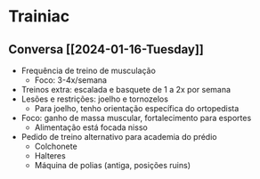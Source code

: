 # Trainiac
## Conversa [[2024-01-16-Tuesday]]
- Frequência de treino de musculação
	- Foco: 3-4x/semana
- Treinos extra: escalada e basquete de 1 a 2x por semana
- Lesões e restrições: joelho e tornozelos
	- Para joelho, tenho orientação específica do ortopedista
- Foco: ganho de massa muscular, fortalecimento para esportes
	- Alimentação está focada nisso
- Pedido de treino alternativo para academia do prédio
	- Colchonete
	- Halteres
	- Máquina de polias (antiga, posições ruins)